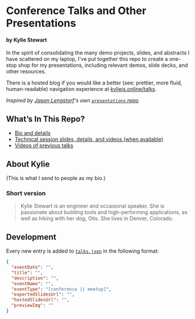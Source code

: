 # Conference Talks and Other Presentations

#### by Kylie Stewart

In the spirit of consolidating the many demo projects, slides, and abstracts I have scattered on my laptop, I've put together this repo to create a one-stop shop for my presentations, including relevant demos, slide decks, and other resources.

There is a hosted blog if you would like a better (see: prettier, more fluid, human-readable) navigation experience at [kylieis.online/talks](https://www.kylieis.online/talks).

_Inspired by [Jason Lengstorf](hhttps://lengstorf.com/)'s own [`presentations` repo](https://github.com/jlengstorf/presentations/)._

## What’s In This Repo?

- [Bio and details](#about-kylie)
- [Technical session slides, details, and videos (when available)](#talks)
- [Videos of previous talks](#videos-of-previous-presentations)

## About Kylie

(This is what I send to people as my bio.)

### Short version

> Kylie Stewart is an engineer and occasional speaker. She is passionate about building tools and high-performing applications, as well as hiking with her dog, Otis. She lives in Denver, Colorado.

<!--

## Talks

### 2020

<summary><h3>2019</h3></summary>
<details>
    #### React to React Native: How Hard Could It Be?

    ##### (Presented on November 15th, 2019 at RVA.js)

    - [Slides]()
    - [Abstract and Resources]()
    - [Video]()

    #### The Evolution of an API: A Case for GraphQL

    ##### (Presented on September 20th, 2019 at UtahJS)

    - [Slides]()
    - [Abstract and Resources]()
    - [Video]()

    #### React to React Native: How Hard Could It Be?

    ##### (Presented on May 28th, 2019)

    - [Slides](./react-to-react-native/final.pdf)
    - [Abstract and Resources](https://github.com/kale-stew/talks/tree/master/react-to-react-native)
    - [Video](https://youtu.be/87trwew9Hik?t=1587)

    #### TypeScript in React: A Love Story ❤️

    ##### (Presented on April 16th, 2019)

    - [Slides](./ts-in-react/final.pdf)
    - [Abstract and Resources](https://github.com/kale-stew/talks/tree/master/ts-in-react)
    - [Video](https://youtu.be/iBlGIS-UQsw?t=1638)
</details>

<summary><h3>2018</h3></summary>
<details>
    #### How TypeScript Made Me a Better JavaScript Developer

    ##### (Presented on October 25th, 2018)

    - [Slides](./ts-is-awesome/final.pdf)
    - [Abstract and Resources](https://github.com/kale-stew/talks/tree/master/ts-is-awesome)

    #### ML on the CL

    ##### (Presented on June 28th, 2018)

    - [Slides](./ml-on-the-cl/final.pdf)
    - [Abstract and Resources](https://github.com/kale-stew/talks/tree/master/ml-on-the-cl)
    - [Video](https://youtu.be/MzrDy4s8MF8)

    #### Using JavaScript to Teach Machines How to Do Cool Shit

    ##### (Presented on April 28th, 2018)

    - [Slides](./machine-learning-with-javascript/final.pdf)
    - [Abstract and Resources](https://github.com/kale-stew/talks/tree/master/machine-learning-with-javascript)
    - [Video](https://youtu.be/QaV7a64mUYE)
</details>
-->

## Development

Every new entry is added to [`talks.json`](./talks/talks.json) in the following format:

```json
{
  "eventDate": "",
  "title": "",
  "description": "",
  "eventName": "",
  "eventType": "[conference || meetup]",
  "exportedSlidesUrl": "",
  "hostedSlidesUrl": "",
  "previewImg": ""
}
```
